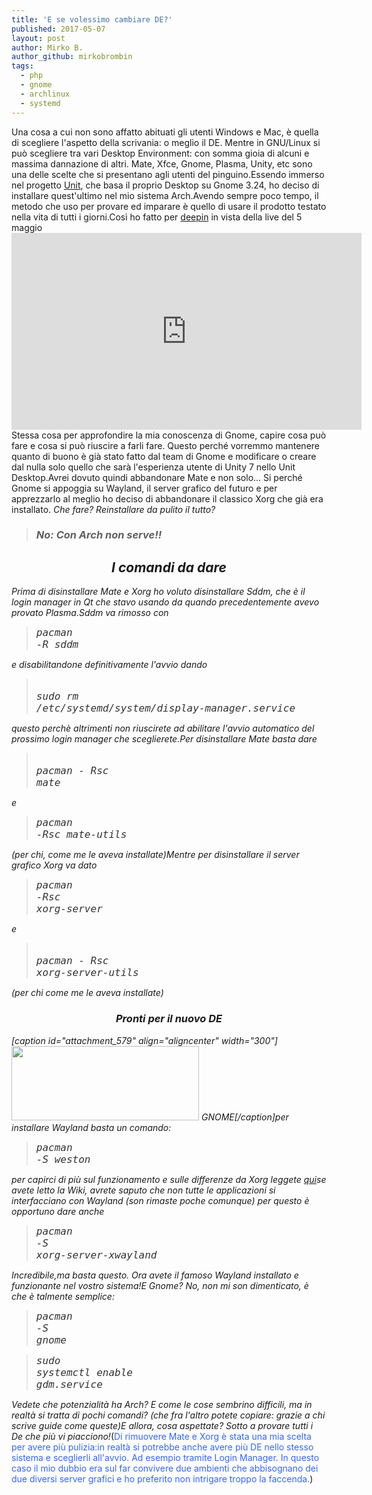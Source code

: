 ```yaml
---
title: 'E se volessimo cambiare DE?'
published: 2017-05-07
layout: post
author: Mirko B.
author_github: mirkobrombin
tags:
  - php  
  - gnome  
  - archlinux  
  - systemd
---
```

Una cosa a cui non sono affatto abituati gli utenti Windows e Mac, è quella di scegliere l'aspetto della scrivania: o meglio il DE. Mentre in GNU/Linux si può scegliere tra vari Desktop Environment: con somma gioia di alcuni e massima dannazione di altri. Mate, Xfce, Gnome, Plasma, Unity, etc sono una delle scelte che si presentano agli utenti del pinguino.Essendo immerso nel progetto <a href="http://unitlinux.org" target="_blank" rel="noopener noreferrer">Unit</a>, che basa il proprio Desktop su Gnome 3.24, ho deciso di installare quest'ultimo nel mio sistema Arch.Avendo sempre poco tempo, il metodo che uso per provare ed imparare è quello di usare il prodotto testato nella vita di tutti i giorni.Così ho fatto per <a href="https://www.deepin.org/it/" target="_blank" rel="noopener noreferrer">deepin</a> in vista della live del 5 maggio<iframe src="https://www.youtube.com/embed/dLDdaoKYz_U" width="560" height="315" frameborder="0" allowfullscreen="allowfullscreen"></iframe>Stessa cosa per approfondire la mia conoscenza di Gnome, capire cosa può fare e cosa si può riuscire a farli fare. Questo perché vorremmo mantenere quanto di buono è già stato fatto dal team di Gnome e modificare o creare dal nulla solo quello che sarà l'esperienza utente di Unity 7  nello Unit Desktop.Avrei dovuto quindi abbandonare Mate e non solo... Si perché Gnome si appoggia su Wayland, il server grafico del futuro e per apprezzarlo al meglio ho deciso di abbandonare il classico Xorg che già era installato.<span style="color: #ff0000;"> *</span> Che fare? Reinstallare da pulito il tutto?<blockquote><h3>               No: Con Arch non serve!!</h3></blockquote><h2 style="text-align: center;"></h2><h2 style="text-align: center;">I comandi da dare</h2>Prima di disinstallare Mate e Xorg ho voluto disinstallare Sddm, che è il login manager in Qt che stavo usando da quando precedentemente avevo provato Plasma.Sddm va rimosso con<blockquote><pre class="western"><span style="color: #333333;"><span style="font-family: Consolas, Monaco, monospace;"><span style="font-size: medium;">pacman -R sddm</span></span></span></pre></blockquote>e disabilitandone definitivamente l'avvio dando<blockquote><pre class="western"><span style="color: #333333;"><span style="font-family: Consolas, Monaco, monospace;"><span style="font-size: medium;"> sudo rm /etc/systemd/system/display-manager.service</span></span></span></pre></blockquote>questo perchè altrimenti non riuscirete ad abilitare l'avvio automatico del prossimo login manager che sceglierete.Per disinstallare Mate basta dare<blockquote><pre class="western"><span style="color: #333333;"><span style="font-family: Consolas, Monaco, monospace;"><span style="font-size: medium;"> pacman - Rsc mate</span></span></span></pre></blockquote>e<blockquote><pre class="western"><span style="color: #333333;"><span style="font-family: Consolas, Monaco, monospace;"><span style="font-size: medium;">pacman -Rsc mate-utils</span></span></span></pre></blockquote>(per chi, come me le aveva installate)Mentre per disinstallare il server grafico Xorg va dato<blockquote><pre class="western"><span style="color: #333333;"><span style="font-family: Consolas, Monaco, monospace;"><span style="font-size: medium;">pacman -Rsc xorg-server</span></span></span></pre></blockquote>e<blockquote><pre class="western"><span style="color: #333333;"><span style="font-family: Consolas, Monaco, monospace;"><span style="font-size: medium;"> pacman - Rsc xorg-server-utils</span></span></span></pre></blockquote>(per chi come me le aveva installate)<h3 style="text-align: center;">Pronti per il nuovo DE</h3>[caption id="attachment_579" align="aligncenter" width="300"]<img class="size-medium wp-image-579" src="https://zambolinux.it/wp-content/uploads/2017/05/gnome-2-300x119.jpg" alt="" width="300" height="119" /> GNOME[/caption]per installare Wayland basta un comando:<blockquote><pre class="western"><span style="color: #333333;"><span style="font-family: Consolas, Monaco, monospace;"><span style="font-size: medium;">pacman -S weston</span></span></span></pre></blockquote>per capirci di più sul funzionamento e sulle differenze da Xorg leggete <a href="https://wiki.archlinux.org/index.php/Wayland" target="_blank" rel="noopener noreferrer">qui</a>se avete letto la Wiki, avrete saputo che non tutte le applicazioni si interfacciano con Wayland (son rimaste poche comunque) per questo è opportuno dare anche<blockquote><pre class="western"><span style="color: #333333;"><span style="font-family: Consolas, Monaco, monospace;"><span style="font-size: medium;">pacman -S xorg-server-xwayland</span></span></span></pre></blockquote>Incredibile,ma basta questo. Ora avete il famoso Wayland installato e funzionante nel vostro sistema!E Gnome? No, non mi son dimenticato, è che è talmente semplice:<blockquote><pre class="western"><span style="color: #333333;"><span style="font-family: Consolas, Monaco, monospace;"><span style="font-size: medium;">pacman -S gnome</span></span></span></pre></blockquote><blockquote><pre class="western"><span style="color: #333333;"><span style="font-family: Consolas, Monaco, monospace;"><span style="font-size: medium;">sudo systemctl enable gdm.service</span></span></span></pre></blockquote>Vedete che potenzialità ha Arch? E come le cose sembrino difficili, ma in realtà si tratta di pochi comandi? (che fra l'altro potete copiare: grazie a chi scrive guide come queste)E allora, cosa aspettate? Sotto a provare tutti i De che più vi piacciono!<span style="color: #ff0000;">*</span>(<span style="color: #3366ff;">Di rimuovere Mate e Xorg è stata una mia scelta per avere più pulizia:in realtà si potrebbe anche avere più DE nello stesso sistema e sceglierli all'avvio. Ad esempio tramite Login Manager. In questo caso il mio dubbio era sul far convivere due ambienti che abbisognano dei due diversi server grafici e ho preferito non intrigare troppo la faccenda.</span>)